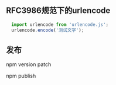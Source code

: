 
## RFC3986规范下的urlencode



```javascript
  import urlencode from 'urlencode.js'; 
  urlencode.encode('测试文字');
```



## 发布
npm version patch

npm publish
